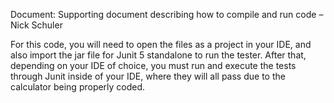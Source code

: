 Document: Supporting document describing how to compile and run code – Nick Schuler

For this code, you will need to open the files as a project in your IDE, and also import the jar file for Junit 5 standalone to run the tester. After that, depending on your IDE of choice, you must run and execute the tests through Junit inside of your IDE, where they will all pass due to the calculator being properly coded.